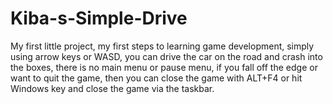 # Kiba-s-Simple-Drive
My first little project, my first steps to learning game development, simply using arrow keys or WASD, you can drive the car on the road and crash into the boxes, there is no main menu or pause menu, if you fall off the edge or want to quit the game, then you can close the game with ALT+F4 or hit Windows key and close the game via the taskbar.
